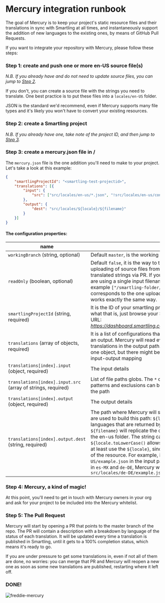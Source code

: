 # Mercury integration runbook

The goal of Mercury is to keep your project's static resource files and their translations in sync with Smartling at all times, and instantaneously support the addition of new languages to the existing ones, by means of GitHub Pull Requests.

If you want to integrate your repository with Mercury, please follow these steps:

### Step 1: create and push one or more en-US source file(s)

*N.B. If you already have and do not need to update source files, you can jump to [Step 2](#step-2-create-a-smartling-project).*

If you don't, you can create a source file with the strings you need to translate. One best practice is to put these files into a `locales/en-US` folder.

JSON is the standard we'd recommend, even if Mercury supports many file types and it's likely you won't have to convert your existing resources.

### Step 2: create a Smartling project

*N.B. If you already have one, take note of the project ID, and then jump to [Step 3](#step-3-create-a-mercuryjson-file-in-).*

### Step 3: create a mercury.json file in /

The `mercury.json` file is the one addition you'll need to make to your project. Let's take a look at this example:

``` json
{
    "smartlingProjectId": "<smartling-test-projectid>",
    "translations": [{
        "input": {
            "src": ["src/locales/en-us/*.json", "!src/locales/en-us/config.json"]
        },
        "output": {
            "dest": "src/locales/${locale}/${filename}"
        }
    }]
}
```

#### The configuration properties:

|name|description|
|----|-----------|
|`workingBranch` (string, optional)|Default `master`, is the working github branch.|
|`readOnly` (boolean, optional)|Default `false`, it is the way to tell Mercury that you want to bypass the uploading of source files from Github and only perform the download of translated strings via PR. If you want to use this feature, make sure that you are using a single input filename in `translations[index].input.src`, for example `["/smartling-folder/messages.pot"]` and that the filename corresponds to the one uploaded to smartling. The output configuration works exactly the same way.|
|`smartlingProjectId` (string, required)|It is the ID of your smartling project that Mercury will look at. If unsure of what that is, just browse your Smartling project. The ID will be found in the URL: *https://dashboard.smartling.com/projects/{{ID}}/translations/dashboard.htm*|
|`translations` (array of objects, required)|It is a list of configurations that have two common properties: an input and an output. Mercury will read every file in each input path, and place its translations in the output path. In most cases this will be populated by just one object, but there might be cases in which you need more than one input-output mapping|
|`translations[index].input` (object, required)|The input details|
|`translations[index].input.src` (array of strings, required)|List of file paths globs. The `*` character can be used to match specific patterns and exclusions can be achieved by inserting `!` at the beginning of the path|
|`translations[index].output` (object, required)|The output details|
|`translations[index].output.dest` (string, required)|The path where Mercury will save the translations. Two string interpolations are used to build this path: `${locale}` will represent each of the supported languages that are returned by Smartling in form of translations, and `${filename}` will replicate the original filename that has been uploaded from the en-us folder. The string can be javascript interpolated, for instance `${locale.toLowerCase()` allows to obtain a lower-cased dest. It is required to at least use the `${locale}`, since it will differentiate the translated languages of the resource. For example, if we have a file called `src/locales/en-US/example.json` in the input path, and Smartling is setup to translate content in `es-MX` and `de-DE`, Mercury will create: `src/locales/es-MX/example.json`, `src/locales/de-DE/example.json`|

### Step 4: Mercury, a kind of magic!

At this point, you'll need to get in touch with Mercury owners in your org and ask for your project to be included into the Mercury whitelist.

### Step 5: The Pull Request

Mercury will start by opening a PR that points to the master branch of the repo. The PR will contain a description with a breakdown by language of the status of each translation. It will be updated every time a translation is published in Smartling, until it gets to a 100% completion status, which means it's ready to go.

If you are under pressure to get some translations in, even if not all of them are done, no worries: you can merge that PR and Mercury will reopen a new one as soon as some new translations are published, restarting where it left off.

### DONE!

![freddie-mercury](https://cloud.githubusercontent.com/assets/6615104/24510866/4485fd64-1562-11e7-919d-13c7283edfdd.jpg)
